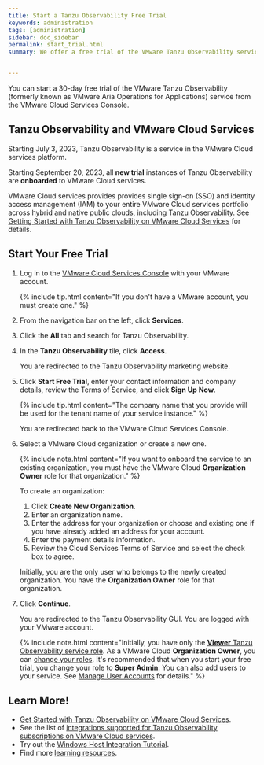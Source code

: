 ```yaml
---
title: Start a Tanzu Observability Free Trial
keywords: administration
tags: [administration]
sidebar: doc_sidebar
permalink: start_trial.html
summary: We offer a free trial of the VMware Tanzu Observability service where you can explore all of the service capabilities.


---
```


You can start a 30-day free trial of the VMware Tanzu Observability (formerly known as VMware Aria Operations for Applications) service from the VMware Cloud Services Console. 

## Tanzu Observability and VMware Cloud Services

Starting July 3, 2023, Tanzu Observability is a service in the VMware Cloud services platform.

Starting September 20, 2023, all **new trial** instances of Tanzu Observability are **onboarded** to VMware Cloud services.

VMware Cloud services provides provides single sign-on (SSO) and identity access management (IAM) to your entire VMware Cloud services portfolio across hybrid and native public clouds, including Tanzu Observability. See [Getting Started with Tanzu Observability on VMware Cloud Services](csp_getting_started.html) for details.

## Start Your Free Trial

1. Log in to the [VMware Cloud Services Console](https://console.cloud.vmware.com) with your VMware account.

    {% include tip.html content="If you don't have a VMware account, you must create one." %}

1. From the navigation bar on the left, click **Services**.
1. Click the **All** tab and search for Tanzu Observability.
1. In the **Tanzu Observability** tile, click **Access**.

    You are redirected to the Tanzu Observability marketing website.

1. Click **Start Free Trial**, enter your contact information and company details, review the Terms of Service, and click **Sign Up Now**.

    {% include tip.html content="The company name that you provide will be used for the tenant name of your service instance." %}

    You are redirected back to the VMware Cloud Services Console.

1. Select a VMware Cloud organization or create a new one.

    {% include note.html content="If you want to onboard the service to an existing organization, you must have the VMware Cloud **Organization Owner** role for that organization." %}

    To create an organization:
   
    1. Click **Create New Organization**.
    1. Enter an organization name.
    1. Enter the address for your organization or choose and existing one if you have already added an address for your account.
    1. Enter the payment details information.
    1. Review the Cloud Services Terms of Service and select the check box to agree.

    Initially, you are the only user who belongs to the newly created organization. You have the **Organization Owner** role for that organization.

6. Click **Continue**.
   
   You are redirected to the Tanzu Observability GUI. You are logged with your VMware account.
   
   {% include note.html content="Initially, you have only the [**Viewer** Tanzu Observability service role](csp_users_roles.html#operations-for-applications-service-roles-built-in). As a VMware Cloud **Organization Owner**, you can [change your roles](csp_users_roles.html#manage-roles). It's recommended that when you start your free trial, you change your role to **Super Admin**. You can also add users to your service. See [Manage User Accounts](csp_user_management.html) for details." %}

## Learn More!
* [Get Started with Tanzu Observability on VMware Cloud Services](csp_getting_started.html).
* See the list of [integrations supported for Tanzu Observability subscriptions on VMware Cloud services](integrations_onboarded_subscriptions.html).
* Try out the [Windows Host Integration Tutorial](windows_host_tutorial.html).
* Find more [learning resources](tutorial_overview.html).
